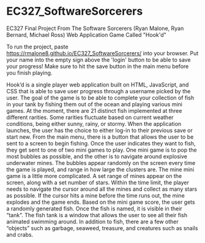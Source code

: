 # EC327_SoftwareSorcerers
EC327 Final Project From The Software Sorcerers (Ryan Malone, Ryan Bernard, Michael Ross) Web Application Game Called "Hook'd"

To run the project, paste https://rmalone8.github.io/EC327_SoftwareSorcerers/ into your browser. Put your name into the empty sign above the 'login' button to be able to save your progress! Make sure to hit the save button in the main menu before you finish playing.

Hook’d is a single player web application built on HTML, JavaScript, and CSS that is able to save user progress through a username picked by the user. The goal of the game is to be able to complete your collection of fish in your tank by fishing them out of the ocean and playing various mini games. At the moment, there are 21 distinct fish implemented at three different rarities. Some rarities fluctuate based on current weather conditions, being either sunny, rainy, or stormy. When the application launches, the user has the choice to either log-in to their previous save or start new. From the main menu, there is a button that allows the user to be sent to a screen to begin fishing. Once the user indicates they want to fish, they get sent to one of two mini games to play. One mini game is to pop the most bubbles as possible, and the other is to navigate around explosive underwater mines. The bubbles appear randomly on the screen every time the game is played, and range in how large the clusters are. The mine mini game is a little more complicated. A set range of mines appear on the screen, along with a set number of stars. Within the time limit, the player needs to navigate the cursor around all the mines and collect as many stars as possible. If the cursor hits a mine before the time runs out, the mine explodes and the game ends. Based on the mini game score, the user gets a randomly generated fish. Once the fish is named, it is visible in their “tank”. The fish tank is a window that allows the user to see all their fish animated swimming around. In addition to fish, there are a few other “objects” such as garbage, seaweed, treasure, and creatures such as snails and crabs.
